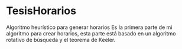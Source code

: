 # TesisHorarios
Algoritmo heurístico para generar horarios
Es la primera parte de mi algoritmo para crear horarios, esta parte está basado en un algoritmo rotativo de búsqueda y el teorema de Keeler.
